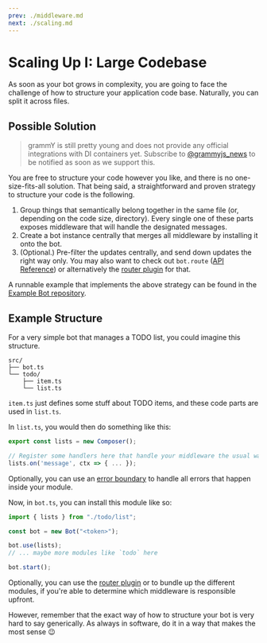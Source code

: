 ```yaml
---
prev: ./middleware.md
next: ./scaling.md
---
```


# Scaling Up I: Large Codebase

As soon as your bot grows in complexity, you are going to face the challenge of how to structure your application code base.
Naturally, you can split it across files.

## Possible Solution

> grammY is still pretty young and does not provide any official integrations with DI containers yet.
> Subscribe to [@grammyjs_news](https://t.me/grammyjs_news) to be notified as soon as we support this.

You are free to structure your code however you like, and there is no one-size-fits-all solution.
That being said, a straightforward and proven strategy to structure your code is the following.

1. Group things that semantically belong together in the same file (or, depending on the code size, directory).
   Every single one of these parts exposes middleware that will handle the designated messages.
2. Create a bot instance centrally that merges all middleware by installing it onto the bot.
3. (Optional.) Pre-filter the updates centrally, and send down updates the right way only.
   You may also want to check out `bot.route` ([API Reference](https://doc.deno.land/https://deno.land/x/grammy/mod.ts/~/Composer#route)) or alternatively the [router plugin](/plugins/router.md) for that.

A runnable example that implements the above strategy can be found in the [Example Bot repository](https://github.com/grammyjs/examples/tree/main/scaling).

## Example Structure

For a very simple bot that manages a TODO list, you could imagine this structure.

```asciiart:no-line-numbers
src/
├── bot.ts
└── todo/
    ├── item.ts
    └── list.ts
```

`item.ts` just defines some stuff about TODO items, and these code parts are used in `list.ts`.

In `list.ts`, you would then do something like this:

```ts
export const lists = new Composer();

// Register some handlers here that handle your middleware the usual way.
lists.on('message', ctx => { ... });
```

Optionally, you can use an [error boundary](/guide/errors.md#error-boundaries) to handle all errors that happen inside your module.

Now, in `bot.ts`, you can install this module like so:

```ts
import { lists } from "./todo/list";

const bot = new Bot("<token>");

bot.use(lists);
// ... maybe more modules like `todo` here

bot.start();
```

Optionally, you can use the [router plugin](/plugins/router.md) or to bundle up the different modules, if you're able to determine which middleware is responsible upfront.

However, remember that the exact way of how to structure your bot is very hard to say generically.
As always in software, do it in a way that makes the most sense :wink:
